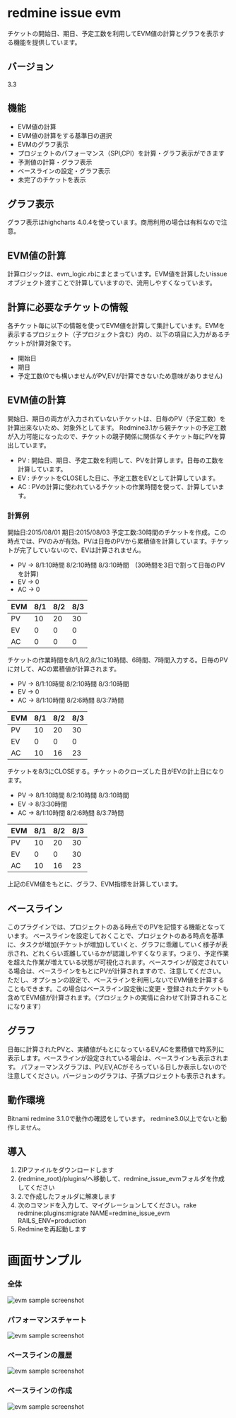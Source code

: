 # redmine issue evm

チケットの開始日、期日、予定工数を利用してEVM値の計算とグラフを表示する機能を提供しています。

## バージョン
3.3

## 機能
* EVM値の計算
* EVM値の計算をする基準日の選択
* EVMのグラフ表示
* プロジェクトのパフォーマンス（SPI,CPI）を計算・グラフ表示ができます
* 予測値の計算・グラフ表示
* ベースラインの設定・グラフ表示
* 未完了のチケットを表示

## グラフ表示
グラフ表示はhighcharts 4.0.4を使っています。商用利用の場合は有料なので注意。

## EVM値の計算
計算ロジックは、evm_logic.rbにまとまっています。EVM値を計算したいissueオブジェクト渡すことで計算していますので、流用しやすくなっています。

## 計算に必要なチケットの情報
各チケット毎に以下の情報を使ってEVM値を計算して集計しています。EVMを表示するプロジェクト（子プロジェクト含む）内の、以下の項目に入力があるチケットが計算対象です。
* 開始日
* 期日
* 予定工数(0でも構いませんがPV,EVが計算できないため意味がありません)

## EVM値の計算
開始日、期日の両方が入力されていないチケットは、日毎のPV（予定工数）を計算出来ないため、対象外としてます。
Redmine3.1から親チケットの予定工数が入力可能になったので、チケットの親子関係に関係なくチケット毎にPVを算出しています。

* PV : 開始日、期日、予定工数を利用して、PVを計算します。日毎の工数を計算しています。
* EV : チケットをCLOSEした日に、予定工数をEVとして計算しています。
* AC : PVの計算に使われているチケットの作業時間を使って、計算しています。

### 計算例
開始日:2015/08/01 期日:2015/08/03 予定工数:30時間のチケットを作成。この時点では、PVのみが有効。PVは日毎のPVから累積値を計算しています。チケットが完了していないので、EVは計算されません。
* PV -> 8/1:10時間 8/2:10時間 8/3:10時間　(30時間を3日で割って日毎のPVを計算)
* EV -> 0
* AC -> 0

| EVM | 8/1 | 8/2 | 8/3 |
| --- | --- | --- | --- |
| PV  | 10  | 20  | 30  |
| EV  | 0   | 0   | 0   |
| AC  | 0   | 0   | 0   |

チケットの作業時間を8/1,8/2,8/3に10時間、6時間、7時間入力する。日毎のPVに対して、ACの累積値が計算されます。
* PV -> 8/1:10時間 8/2:10時間 8/3:10時間
* EV -> 0
* AC -> 8/1:10時間 8/2:6時間 8/3:7時間

| EVM | 8/1 | 8/2 | 8/3 |
| --- | --- | --- | --- |
| PV  | 10  | 20  | 30  |
| EV  | 0   | 0   | 0   |
| AC  | 10  | 16  | 23  |

チケットを8/3にCLOSEする。チケットのクローズした日がEVの計上日になります。
* PV -> 8/1:10時間 8/2:10時間 8/3:10時間
* EV -> 8/3:30時間
* AC -> 8/1:10時間 8/2:6時間 8/3:7時間

| EVM | 8/1 | 8/2 | 8/3 |
| --- | --- | --- | --- |
| PV  | 10  | 20  | 30  |
| EV  | 0   | 0   | 30  |
| AC  | 10  | 16  | 23  |

上記のEVM値をもとに、グラフ、EVM指標を計算しています。

## ベースライン
このプラグインでは、プロジェクトのある時点でのPVを記憶する機能となっています。
ベースラインを設定しておくことで、プロジェクトのある時点を基準に、タスクが増加(チケットが増加)していくと、グラフに乖離していく様子が表示され、どれくらい乖離しているかが認識しやすくなります。つまり、予定作業を超えた作業が増えている状態が可視化されます。ベースラインが設定されている場合は、ベースラインをもとにPVが計算されますので、注意してください。ただし、オプションの設定で、ベースラインを利用しないでEVM値を計算することもできます。この場合はベースライン設定後に変更・登録されたチケットも含めてEVM値が計算されます。（プロジェクトの実情に合わせて計算されることになります）

## グラフ
日毎に計算されたPVと、実績値がもとになっているEV,ACを累積値で時系列に表示します。ベースラインが設定されている場合は、ベースラインも表示されます。
パフォーマンスグラフは、PV,EV,ACがそろっている日しか表示しないので注意してください。バージョンのグラフは、子孫プロジェクトも表示されます。

## 動作環境
Bitnami redmine 3.1.0で動作の確認をしています。
redmine3.0以上でないと動作しません。

## 導入
1. ZIPファイルをダウンロードします
2. {redmine_root}/plugins/へ移動して、redmine_issue_evmフォルダを作成してください
3. 2.で作成したフォルダに解凍します
4. 次のコマンドを入力して、マイグレーションしてください。rake redmine:plugins:migrate NAME=redmine_issue_evm RAILS_ENV=production
5. Redmineを再起動します

# 画面サンプル
### 全体
![evm sample screenshot](./doc/screenshot01.png "overview")

### パフォーマンスチャート
![evm sample screenshot](./doc/screenshot04.png "performanc chart")

### ベースラインの履歴
![evm sample screenshot](./doc/screenshot02.png "History of baseline")

### ベースラインの作成
![evm sample screenshot](./doc/screenshot03.png "create new baseline")
